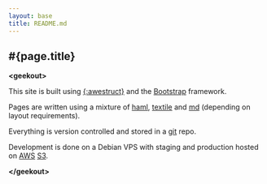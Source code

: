 ```yaml
---
layout: base
title: README.md
---
```

## #{page.title}

**&lt;geekout&gt;**

This site is built using [{:awestruct}](http://awestruct.org) and the [Bootstrap](http://twitter.github.io/bootstrap/) framework.

Pages are written using a mixture of [haml](http://haml.info/), [textile](http://textile.sitemonks.com/) and [md](http://daringfireball.net/projects/markdown/) (depending on layout requirements).

Everything is version controlled and stored in a [git](http://git-scm.com/) repo.

Development is done on a Debian VPS with staging and production hosted on [AWS](http://aws.amazon.com/) [S3](http://aws.amazon.com/s3/).

**&lt;/geekout&gt;**
